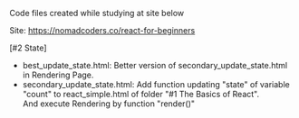Code files created while studying at site below

Site: https://nomadcoders.co/react-for-beginners

[#2 State]
- best_update_state.html: Better version of secondary_update_state.html in Rendering Page.<br>
- secondary_update_state.html: Add function updating "state" of variable "count" to react_simple.html of folder "#1 The Basics of React".<br>
And execute Rendering by function "render()"<br>